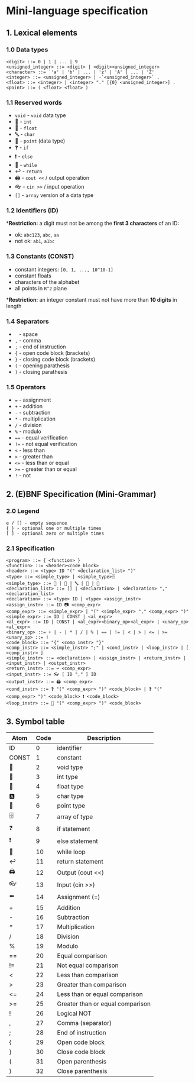 # Mini-language specification

## 1. Lexical elements

### 1.0 Data types

    <digit> ::= 0 | 1 | ... | 9
    <unsigned_integer> ::= <digit> | <digit><unsigned_integer>
    <character> ::= `'a' | 'b' | ... | 'z' | 'A' | ... | 'Z'
    <integer> ::= <unsigned_integer> | -`<unsigned_integer>` .
    <float> ::= <integer> | <integer> "." [{0} <unsigned_integer>] .
    <point> ::= ( <float> <float> )

### 1.1 Reserved words

- `void` - `void` data type
- 🔢 - `int`
- 🔣 - `float`
- 🔤 - `char`
- 📌 - `point` (data type)
- ❓ - `if`
- ❗ - `else`
- 🔄 - `while`
- ↩️ - `return`
- 🖨️ - `cout <<` / output operation
- 👓 - `cin >>` / input operation
- `[]` - `array` version of a data type

### 1.2 Identifiers (ID)

***Restriction:** a digit must not be among the **first 3 characters** of an ID:

- ok: `abc123`, `abc`, `aa`
- not ok: `ab1`, `a1bc`

### 1.3 Constants (CONST)

- constant integers: `[0, 1, ..., 10^10-1]`
- constant floats
- characters of the alphabet
- all points in `R^2` plane

***Restriction:** an integer constant must not have more than **10 digits** in length

### 1.4 Separators

- ` ` - space
- `,` - comma
- `;` - end of instruction
- `{` - open code block (brackets)
- `}` - closing code block (brackets)
- `(` - opening parathesis
- `)` - closing parathesis

### 1.5 Operators

- `=` - assignment
- `+` - addition
- `-` - subtraction
- `*` - multiplication
- `/` - division
- `%` - modulo
- `==` - equal verification
- `!=` - not equal verification
- `<` - less than
- `>` - greater than
- `<=` - less than or equal
- `>=` - greater than or equal
- `!` - not

## 2. (E)BNF Specification (Mini-Grammar)

### 2.0 Legend
    
    e / [] - empty sequence
    { } - optional one or multiple times
    [ ] - optional zero or multiple times

### 2.1 Specification

    <program> ::= { <function> }
    <function> ::= <header><code_block>
    <header> ::= <type> ID "(" <declaration_list> ")"
    <type> ::= <simple_type> | <simple_type>🗄️
    <simple_type> ::= 🔢 | 🔣 | 🔤 | 📌 | 🙂
    <declaration_list> ::= [] | <declaration> | <declaration> "," <declaration_list>
    <declaration> ::= <type> ID | <type> <assign_instr>
    <assign_instr> ::= ID 📷 <comp_expr>
    <comp_expr> ::= <simple_expr> | "(" <simple_expr> "," <comp_expr> ")"
    <simple_expr> ::= ID | CONST | <al_expr>
    <al_expr> ::= ID | CONST | <al_expr><binary_op><al_expr> | <unary_op><al_expr>
    <binary_op> ::= + | - | * | / | % | == | != | < | > | <= | >=
    <unary_op> ::= !
    <code_block> ::= "{" <comp_instr> "}"
    <comp_instr> ::= <simple_instr> ";" | <cond_instr> | <loop_instr> | [ <comp_instr> ]
    <simple_instr> ::= <declaration> | <assign_instr> | <return_instr> | <input_instr> | <output_instr>
    <return_instr> ::= ↩️ <comp_expr>
    <input_instr> ::= 👓 [ ID "," ] ID
    <output_instr> ::= 🖨️ <comp_expr>
    <cond_instr> ::= ❓ "(" <comp_expr> ")" <code_block> | ❓ "(" <comp_expr> ")" <code_block> ❗ <code_block>
    <loop_instr> ::= 🔁 "(" <comp_expr> ")" <code_block>

## 3. Symbol table

| Atom  |	Code  | Description |
| ---   |    ---  | ---         |
| ID    | 0       | identifier  |
| CONST | 1       | constant    |
| 🔶   | 2        | void type  |
| 🔢 | 3 |	int type |
| 🔣 | 4 |	float type |
| 🅰️ | 5 |	char type | 
| 📌 | 6 |	point type |
| 🗄️ | 7 |	array of type |
| ❓ | 8 |	if statement |
| ❗ | 9 |	else statement |
| 🔄 | 10 |	while loop |
| ↩️ | 11 |	return statement |
| 🖨️ | 12 |	Output (cout <<) |
| 👓 | 13 |	Input (cin >>) |
| ⬅️ | 14 |	Assignment (=) |
| + | 15 |	Addition |
| -	| 16 |	Subtraction |
| *	| 17 |	Multiplication |
| /	| 18 |	Division |
| % | 19 |		Modulo |
| ==| 20 |	Equal comparison |
| != | 21 |		Not equal comparison |
| <	| 22 |	Less than comparison |
| >	| 23 |	Greater than comparison |
| <= | 24 |		Less than or equal comparison |
| >= | 25 |		Greater than or equal comparison |
| !	| 26 |	Logical NOT |
| ,	| 27 |	Comma (separator) |
| ;	| 28 |	End of instruction |
| {	| 29 |	Open code block |
| }	| 30 |	Close code block |
| (	| 31 |	Open parenthesis |
| )	| 32 |	Close parenthesis |